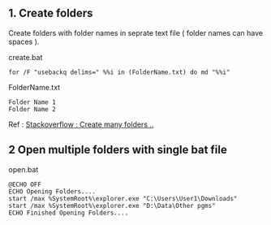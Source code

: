 ## 1. Create folders 

Create folders with folder names in seprate text file ( folder names can have spaces ).

create.bat

```MS-DOS
for /F "usebackq delims=" %%i in (FolderName.txt) do md "%%i"
```

FolderName.txt

```
Folder Name 1
Folder Name 2
```

Ref : [Stackoverflow : Create many folders ..](https://superuser.com/questions/175383/how-can-i-create-many-folders-on-windows-7-from-a-text-file-txt/175389)

## 2 Open multiple folders with single bat file

open.bat

```MS-DOS
@ECHO OFF
ECHO Opening Folders....
start /max %SystemRoot%\explorer.exe "C:\Users\User1\Downloads" 
start /max %SystemRoot%\explorer.exe "D:\Data\Other pgms"
ECHO Finished Opening Folders....
```